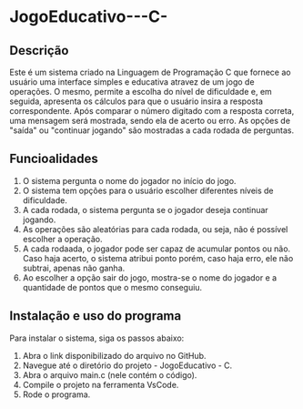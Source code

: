 # JogoEducativo---C-

## Descrição
Este é um sistema criado na Linguagem de Programação C que fornece ao usuário uma interface simples e educativa atravez de um jogo de operações. O mesmo, permite a escolha do nível de dificuldade e, em seguida, apresenta os cálculos para que o usuário insira a resposta correspondente. Após comparar o número digitado com a resposta correta, uma mensagem será mostrada, sendo ela de acerto ou erro. As opções de "saída" ou "continuar jogando" são mostradas a cada rodada de perguntas. 

## Funcioalidades
1) O sistema pergunta o nome do jogador no início do jogo. 
2)  O sistema tem opções para o usuário escolher diferentes níveis de dificuldade.
3) A cada rodada, o sistema pergunta se o jogador deseja continuar jogando.
4) As operações são aleatórias para cada rodada, ou seja, não é possível escolher a operação.
5) A cada rodaada, o jogador pode ser capaz de acumular pontos ou não. Caso haja acerto, o sistema atribui ponto porém, caso haja erro, ele não subtrai, apenas não ganha.
6) Ao escolher a opção sair do jogo, mostra-se o nome do jogador e a quantidade de pontos que o mesmo conseguiu. 


## Instalação e uso do programa
Para instalar o sistema, siga os passos abaixo:

1. Abra o link disponibilizado do arquivo no GitHub.
2. Navegue até o diretório do projeto - JogoEducativo - C.
3. Abra o arquivo main.c (nele contém o código).
4. Compile o projeto na ferramenta VsCode.
5. Rode o programa.
